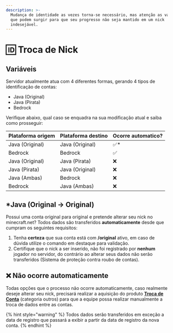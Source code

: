 ```yaml
---
description: >-
  Mudança de identidade as vezes torna-se necessário, mas atenção as variáveis
  que podem surgir para que seu progresso não seja mantido em um nick
  indesejável.
---
```


# 🆔 Troca de Nick

## Variáveis

Servidor atualmente atua com 4 diferentes formas, gerando 4 tipos de identificação de contas:

* Java (Original)
* Java (Pirata)
* Bedrock

Verifique abaixo, qual caso se enquadra na sua modificação atual e saiba como prosseguir:

| Plataforma origem | Plataforma destino | Ocorre automatico? |
| ----------------- | ------------------ | ------------------ |
| Java (Original)   | Java (Original)    | ✅\*                |
| Bedrock           | Bedrock            | ✅                  |
| Java (Original)   | Java (Pirata)      | ❌                  |
| Java (Pirata)     | Java (Original)    | ❌                  |
| Java (Ambas)      | Bedrock            | ❌                  |
| Bedrock           | Java (Ambas)       | ❌                  |

## \*Java (Original -> Original)

Possui uma conta original para original e pretende alterar seu nick no minecraft.net? Todos dados são transferidos **automaticamente** desde que cumpram os seguintes requisitos:

1. Tenha **certeza** que sua conta está com **/original** ativo, em caso de dúvida utilize o comando em destaque para validação.
2. Certifique que o nick a ser inserido, não foi registrado por **nenhum** jogador no servidor, do contrário ao alterar seus dados não serão transferidos (Sistema de proteção contra roubo de contas).

## ❌ Não ocorre automaticamente&#x20;

Todas opções que o processo não ocorre automaticamente, caso realmente deseje alterar seu nick, precisará realizar a aquisição do produto [**Troca de Conta**](https://rederevo.com/itens) (categoria outros) para que a equipe possa realizar manualmente a troca de dados entre as contas.&#x20;

{% hint style="warning" %}
Todos dados serão transferidos em exceção a data de registro que passará a exibir a partir da data de registro da nova conta.
{% endhint %}

